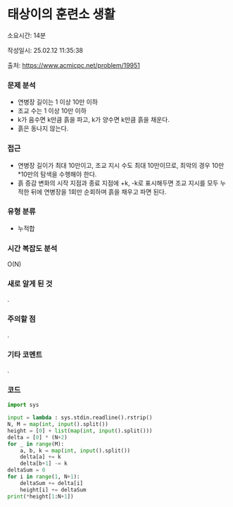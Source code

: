 # 태상이의 훈련소 생활

소요시간: 14분

작성일시: 25.02.12 11:35:38

출처: https://www.acmicpc.net/problem/19951

### 문제 분석
- 연병장 길이는 1 이상 10만 이하
- 조교 수는 1 이상 10만 이하
- k가 음수면 k만큼 흙을 파고, k가 양수면 k만큼 흙을 채운다.
- 흙은 동나지 않는다.

### 접근
- 연병장 길이가 최대 10만이고, 조교 지시 수도 최대 10만이므로, 최악의 경우 10만*10만의 탐색을 수행해야 한다.
- 흙 증감 변화의 시작 지점과 종료 지점에 +k, -k로 표시해두면 조교 지시를 모두 누적한 뒤에 연병장을 1회만 순회하며 흙을 채우고 파면 된다.

### 유형 분류
- 누적합

### 시간 복잡도 분석
O(N)

### 새로 알게 된 것
.

### 주의할 점
.

### 기타 코멘트
.

### 코드
```python
import sys

input = lambda : sys.stdin.readline().rstrip()
N, M = map(int, input().split())
height = [0] + list(map(int, input().split()))
delta = [0] * (N+2)
for _ in range(M):
    a, b, k = map(int, input().split())
    delta[a] += k
    delta[b+1] -= k
deltaSum = 0
for i in range(1, N+1):
    deltaSum += delta[i]
    height[i] += deltaSum
print(*height[1:N+1])
```